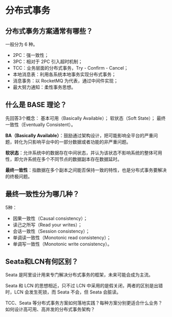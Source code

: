 # 分布式事务

## 分布式事务方案通常有哪些？

一般分为 6 种。

* 2PC：强一致性；
* 3PC：相对于 2PC 引入超时机制；
* TCC：业务层面的分布式事务，Try - Confirm - Cancel；
* 本地消息表：利用各系统本地事务实现分布式事务；
* 消息事务：以 RocketMQ 为代表，通过中间件实现；
* 最大努力通知：柔性事务思想。

## 什么是 BASE 理论？

先回答3个概念：
基本可用（Basically Available）；
软状态（Soft State）；
最终一致性（Eventually Consistent）。

**BA（Basically Available）**：鼓励通过架构设计，把可能影响全平台的严重问题，转化为只影响平台中的一部分数据或者功能的非严重问题。

**软状态**：允许系统中的数据存在中间状态，并认为该状态不影响系统的整体可用性，即允许系统在多个不同节点的数据副本存在数据延时。

**最终一致性**：指数据在多个副本之间能否保持一致的特性，也是分布式事务要解决的终极问题。

## 最终一致性分为哪几种？

5种：

* 因果一致性（Causal consistency）；
* 读己之所写（Read your writes）；
* 会话一致性（Session consistency）；
* 单调读一致性（Monotonic read consistency）；
* 单调写一致性（Monotonic write consistency）。

## Seata和LCN有何区别？

Seata 是阿里设计用来专门解决分布式事务的框架，未来可能会成为主流。

Seata 和 LCN 的思想相近，只不过 LCN 中采用的是假关闭，两者的区别是出错时，LCN 会发生死锁，而 Seata 不会，但 Seata 会脏读。

TCC、Seata 等分布式事务方案如何落地实践？每种方案分别更适合什么业务？如何设计高可用、高并发的分布式事务架构？
